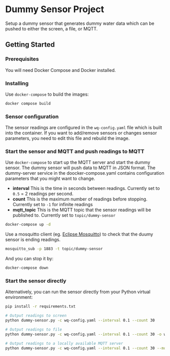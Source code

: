 # Dummy Sensor Project

Setup a dummy sensor that generates dummy water data which can be pushed to either the screen, a file, or MQTT.

## Getting Started

### Prerequisites

You will need Docker Compose and Docker installed.

### Installing

Use ```docker-compose``` to build the images:

```bash
docker compose build
```

### Sensor configuration

The sensor readings are configured in the ```wq-config.yaml``` file which is built into the container. If you want to add/remove sensors or changes sensor parameters, you need to edit this file and rebuild the image.

### Start the sensor and MQTT and push readings to MQTT

Use ```docker-compose``` to start up the MQTT server and start the dummy sensor. The dummy sensor will push data to MQTT in JSON format. The dummy-server service in the doocker-compose.yaml contains configuration parameters that you might want to change.

- **interval** This is the time in seconds between readings. Currently set to ```0.5``` = 2 readings per second.
- **count** This is the maximum number of readings before stopping. Currently set to ```-1``` for infinite readings
- **mqtt_topic** This is the MQTT topic that the sensor readings will be published to. Currently set to ```topic/dummy-sensor```

```bash
docker-compose up -d
```

Use a mosquitto client (eg. [Eclipse Mosquitto](https://mosquitto.org/)) to check that the duumy sensor is ending readings.

```bash
mosquitto_sub -p 1883 -t topic/dummy-sensor
```

And you can stop it by:

```bash
docker-compose down
```

### Start the sensor directly

Alternatively, you can run the sensor directly from your Python virtual environment:

```bash
pip install -r requirements.txt

# Output readings to screen
python dummy-sensor.py -c wq-config.yaml --interval 0.1 --count 30

# Output readings to file
python dummy-sensor.py -c wq-config.yaml --interval 0.1 --count 30 -o wq-data.txt

# Output readings to a locally available MQTT server
python dummy-sensor.py -c wq-config.yaml --interval 0.1 --count 30 --mqtt-topic topic/dummy-sensor --mqtt-hostname localhost --mqtt-port 1833
```
